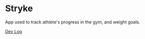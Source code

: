 # Stryke
App used to track athlete's progress in the gym, and weight goals.

[Dev Log](https://sites.google.com/augustana.edu/stryke/home)
